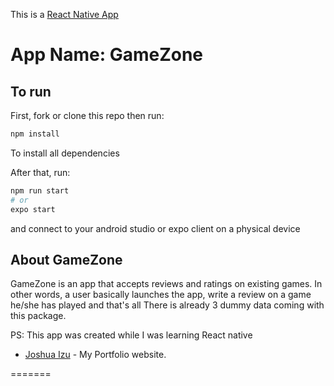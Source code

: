 
This is a [React Native App](https://reactnative.dev/) 


# App Name: GameZone



## To run

First, fork or clone this repo then run:

```bash
npm install
```
To install all dependencies

After that, run:
```bash
npm run start
# or
expo start
```
and connect to your android studio or expo client on a physical device

## About GameZone

GameZone is an app that accepts reviews and ratings on existing games.
In other words, a user basically launches the app, write a review on a game he/she has played and that's all
There is already 3 dummy data coming with this package.

PS: This app was created while I was learning React native

- [Joshua Izu](https://joshuaizu.vercel.app) - My Portfolio website.


=======
